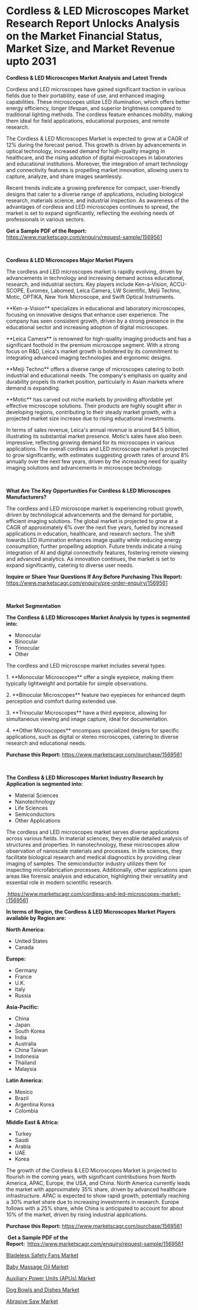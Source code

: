 <p><h1>Cordless & LED Microscopes Market Research Report Unlocks Analysis on the Market Financial Status, Market Size, and Market Revenue upto 2031</h1></p><p><strong>Cordless & LED Microscopes Market Analysis and Latest Trends</strong></p>
<p><p>Cordless and LED microscopes have gained significant traction in various fields due to their portability, ease of use, and enhanced imaging capabilities. These microscopes utilize LED illumination, which offers better energy efficiency, longer lifespan, and superior brightness compared to traditional lighting methods. The cordless feature enhances mobility, making them ideal for field applications, educational purposes, and remote research.</p><p>The Cordless & LED Microscopes Market is expected to grow at a CAGR of 12% during the forecast period. This growth is driven by advancements in optical technology, increased demand for high-quality imaging in healthcare, and the rising adoption of digital microscopes in laboratories and educational institutions. Moreover, the integration of smart technology and connectivity features is propelling market innovation, allowing users to capture, analyze, and share images seamlessly.</p><p>Recent trends indicate a growing preference for compact, user-friendly designs that cater to a diverse range of applications, including biological research, materials science, and industrial inspection. As awareness of the advantages of cordless and LED microscopes continues to spread, the market is set to expand significantly, reflecting the evolving needs of professionals in various sectors.</p></p>
<p><strong>Get a Sample PDF of the Report:&nbsp;</strong> <a href="https://www.marketscagr.com/enquiry/request-sample/1569561?utm_campaign=1694&utm_medium=2&utm_source=Github&utm_content=ia&utm_term=14102024&utm_id=cordless-led-microscopes">https://www.marketscagr.com/enquiry/request-sample/1569561</a></p>
<p>&nbsp;</p>
<p><strong>Cordless & LED Microscopes Major Market Players</strong></p>
<p><p>The cordless and LED microscopes market is rapidly evolving, driven by advancements in technology and increasing demand across educational, research, and industrial sectors. Key players include Ken-a-Vision, ACCU-SCOPE, Euromex, Labomed, Leica Camera, LW Scientific, Meiji Techno, Motic, OPTIKA, New York Microscope, and Swift Optical Instruments.</p><p>**Ken-a-Vision** specializes in educational and laboratory microscopes, focusing on innovative designs that enhance user experience. The company has seen consistent growth, driven by a strong presence in the educational sector and increasing adoption of digital microscopes.</p><p>**Leica Camera** is renowned for high-quality imaging products and has a significant foothold in the premium microscope segment. With a strong focus on R&D, Leica's market growth is bolstered by its commitment to integrating advanced imaging technologies and ergonomic designs.</p><p>**Meiji Techno** offers a diverse range of microscopes catering to both industrial and educational needs. The company's emphasis on quality and durability propels its market position, particularly in Asian markets where demand is expanding.</p><p>**Motic** has carved out niche markets by providing affordable yet effective microscope solutions. Their products are highly sought after in developing regions, contributing to their steady market growth, with a projected market size increase due to rising educational investments.</p><p>In terms of sales revenue, Leica's annual revenue is around $4.5 billion, illustrating its substantial market presence. Motic’s sales have also been impressive, reflecting growing demand for its microscopes in various applications. The overall cordless and LED microscope market is projected to grow significantly, with estimates suggesting growth rates of around 8% annually over the next few years, driven by the increasing need for quality imaging solutions and advancements in microscope technology.</p></p>
<p>&nbsp;</p>
<p><strong>What Are The Key Opportunities For Cordless & LED Microscopes Manufacturers?</strong></p>
<p><p>The cordless and LED microscope market is experiencing robust growth, driven by technological advancements and the demand for portable, efficient imaging solutions. The global market is projected to grow at a CAGR of approximately 6% over the next five years, fueled by increased applications in education, healthcare, and research sectors. The shift towards LED illumination enhances image quality while reducing energy consumption, further propelling adoption. Future trends indicate a rising integration of AI and digital connectivity features, fostering remote viewing and advanced analytics. As innovation continues, the market is set to expand significantly, catering to diverse user needs.</p></p>
<p><strong>Inquire or Share Your Questions If Any Before Purchasing This Report:</strong> <a href="https://www.marketscagr.com/enquiry/pre-order-enquiry/1569561?utm_campaign=1694&utm_medium=2&utm_source=Github&utm_content=ia&utm_term=14102024&utm_id=cordless-led-microscopes">https://www.marketscagr.com/enquiry/pre-order-enquiry/1569561</a></p>
<p>&nbsp;</p>
<p><strong>Market Segmentation</strong></p>
<p><strong>The Cordless & LED Microscopes Market Analysis by types is segmented into:</strong></p>
<p><ul><li>Monocular</li><li>Binocular</li><li>Trinocular</li><li>Other</li></ul></p>
<p><p>The cordless and LED microscope market includes several types: </p><p>1. **Monocular Microscopes** offer a single eyepiece, making them typically lightweight and portable for simple observations.</p><p>2. **Binocular Microscopes** feature two eyepieces for enhanced depth perception and comfort during extended use.</p><p>3. **Trinocular Microscopes** have a third eyepiece, allowing for simultaneous viewing and image capture, ideal for documentation.</p><p>4. **Other Microscopes** encompass specialized designs for specific applications, such as digital or stereo microscopes, catering to diverse research and educational needs.</p></p>
<p><strong>Purchase this Report:&nbsp;</strong><a href="https://www.marketscagr.com/purchase/1569561?utm_campaign=1694&utm_medium=2&utm_source=Github&utm_content=ia&utm_term=14102024&utm_id=cordless-led-microscopes">https://www.marketscagr.com/purchase/1569561</a></p>
<p>&nbsp;</p>
<p><strong>The Cordless & LED Microscopes Market Industry Research by Application is segmented into:</strong></p>
<p><ul><li>Material Sciences</li><li>Nanotechnology</li><li>Life Sciences</li><li>Semiconductors</li><li>Other Applications</li></ul></p>
<p><p>The cordless and LED microscopes market serves diverse applications across various fields. In material sciences, they enable detailed analysis of structures and properties. In nanotechnology, these microscopes allow observation of nanoscale materials and processes. In life sciences, they facilitate biological research and medical diagnostics by providing clear imaging of samples. The semiconductor industry utilizes them for inspecting microfabrication processes. Additionally, other applications span areas like forensic analysis and education, highlighting their versatility and essential role in modern scientific research.</p></p>
<p><a href="https://www.marketscagr.com/cordless-and-led-microscopes-market-r1569561?utm_campaign=1694&utm_medium=2&utm_source=Github&utm_content=ia&utm_term=14102024&utm_id=cordless-led-microscopes">&nbsp;https://www.marketscagr.com/cordless-and-led-microscopes-market-r1569561</a></p>
<p><strong>In terms of Region, the Cordless & LED Microscopes Market Players available by Region are:</strong></p>
<p>
    <p> <strong> North America: </strong>
        <ul>
            <li>United States</li>
            <li>Canada</li>
        </ul>
        </p> 
    <p> <strong> Europe: </strong>
        <ul>
            <li>Germany</li>
            <li>France</li>
            <li>U.K.</li>
            <li>Italy</li>
            <li>Russia</li>
        </ul>
        </p> 
    <p> <strong> Asia-Pacific: </strong>
        <ul>
            <li>China</li>
            <li>Japan</li>
            <li>South Korea</li>
            <li>India</li>
            <li>Australia</li>
            <li>China Taiwan</li>
            <li>Indonesia</li>
            <li>Thailand</li>
            <li>Malaysia</li>
        </ul>
        </p> 
    <p> <strong> Latin America: </strong>
        <ul>
            <li>Mexico</li>
            <li>Brazil</li>
            <li>Argentina Korea</li>
            <li>Colombia</li>
        </ul>
        </p> 
    <p> <strong> Middle East & Africa: </strong>
        <ul>
            <li>Turkey</li>
            <li>Saudi</li>
            <li>Arabia</li>
            <li>UAE</li>
            <li>Korea</li>
        </ul>
    </p>
    </p>
<p><p>The growth of the Cordless & LED Microscopes Market is projected to flourish in the coming years, with significant contributions from North America, APAC, Europe, the USA, and China. North America currently leads the market with approximately 35% share, driven by advanced healthcare infrastructure. APAC is expected to show rapid growth, potentially reaching a 30% market share due to increasing investments in research. Europe follows with a 25% share, while China is anticipated to account for about 10% of the market, driven by rising industrial applications.</p></p>
<p><strong>Purchase this Report: </strong><a href="https://www.marketscagr.com/purchase/1569561?utm_campaign=1694&utm_medium=2&utm_source=Github&utm_content=ia&utm_term=14102024&utm_id=cordless-led-microscopes">https://www.marketscagr.com/purchase/1569561</a></p>
<p>&nbsp;<strong>Get a Sample PDF of the Report:&nbsp;&nbsp;</strong><a href="https://www.marketscagr.com/enquiry/request-sample/1569561?utm_campaign=1694&utm_medium=2&utm_source=Github&utm_content=ia&utm_term=14102024&utm_id=cordless-led-microscopes">https://www.marketscagr.com/enquiry/request-sample/1569561</a></p>
<p><strong></strong></p>
<p><p><a href="https://www.linkedin.com/pulse/bladeless-safety-fans-market-outlook-complete-industry-yfexe?utm_campaign=1694&utm_medium=2&utm_source=Github&utm_content=ia&utm_term=14102024&utm_id=cordless-led-microscopes">Bladeless Safety Fans Market</a></p><p><a href="https://www.linkedin.com/pulse/strategic-market-insights-navigating-global-baby-massage-oil-landscape-zzwoe?trk=public_post_embed_feed-article-content&utm_campaign=1694&utm_medium=2&utm_source=Github&utm_content=ia&utm_term=14102024&utm_id=cordless-led-microscopes">Baby Massage Oil Market</a></p><p><a href="https://www.linkedin.com/pulse/auxiliary-power-units-apus-market-size-share-analysis--lj9ge?utm_campaign=1694&utm_medium=2&utm_source=Github&utm_content=ia&utm_term=14102024&utm_id=cordless-led-microscopes">Auxiliary Power Units (APUs) Market</a></p><p><a href="https://www.linkedin.com/pulse/investing-dog-bowls-dishes-market-trends-leading-products-regional-lvive?trk=public_post_embed_feed-article-content&utm_campaign=1694&utm_medium=2&utm_source=Github&utm_content=ia&utm_term=14102024&utm_id=cordless-led-microscopes">Dog Bowls and Dishes Market</a></p><p><a href="https://github.com/BellAuer/Market-Research-Report-List-1/blob/main/abrasive-saw-market.md?utm_campaign=1694&utm_medium=2&utm_source=Github&utm_content=ia&utm_term=14102024&utm_id=cordless-led-microscopes">Abrasive Saw Market</a></p></p>